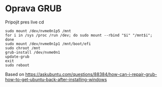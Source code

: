 # Oprava GRUB

Pripojit pres live cd

```
sudo mount /dev/nvme0n1p5 /mnt
for i in /sys /proc /run /dev; do sudo mount --rbind "$i" "/mnt$i"; done
sudo mount /dev/nvme0n1p1 /mnt/boot/efi
sudo chroot /mnt
grub-install /dev/nvme0n1
update-grub
exit
sudo reboot
```

Based on https://askubuntu.com/questions/88384/how-can-i-repair-grub-how-to-get-ubuntu-back-after-installing-windows
